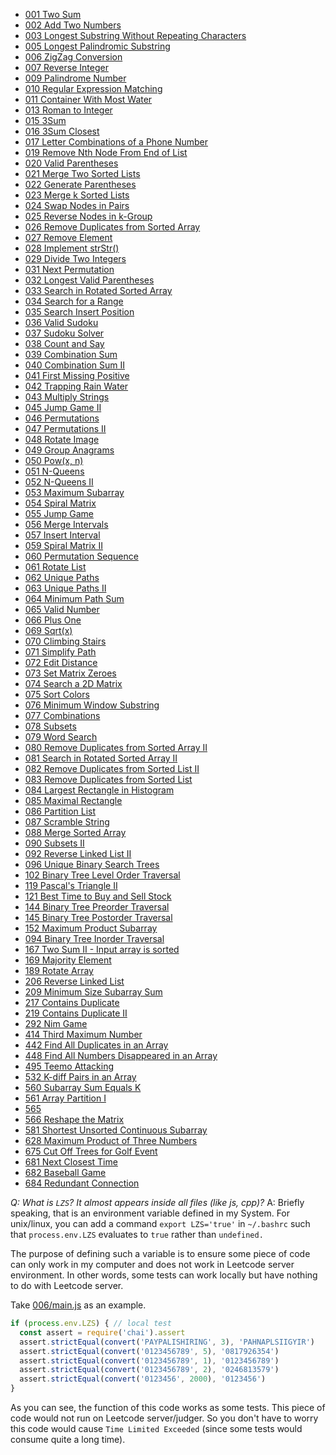 - [001 Two Sum](./001)
- [002 Add Two Numbers](./002)
- [003 Longest Substring Without Repeating Characters](./003)
- [005 Longest Palindromic Substring](./005)
- [006 ZigZag Conversion](./006)
- [007 Reverse Integer](./007)
- [009 Palindrome Number](./009)
- [010 Regular Expression Matching](./010)
- [011 Container With Most Water ](./011)
- [013 Roman to Integer](./013)
- [015 3Sum](./015)
- [016 3Sum Closest](./016)
- [017 Letter Combinations of a Phone Number](./017)
- [019 Remove Nth Node From End of List](./019)
- [020 Valid Parentheses](./020)
- [021 Merge Two Sorted Lists](./021)
- [022 Generate Parentheses](./022)
- [023 Merge k Sorted Lists](./023)
- [024 Swap Nodes in Pairs](./024)
- [025 Reverse Nodes in k-Group](./025)
- [026 Remove Duplicates from Sorted Array](./026)
- [027 Remove Element](./027)
- [028 Implement strStr()](./028)
- [029 Divide Two Integers](./029)
- [031 Next Permutation](./031)
- [032 Longest Valid Parentheses](./032)
- [033 Search in Rotated Sorted Array](./033)
- [034 Search for a Range ](./034)
- [035 Search Insert Position](./035)
- [036 Valid Sudoku](./036)
- [037 Sudoku Solver](./037)
- [038 Count and Say](./038)
- [039 Combination Sum](./039)
- [040 Combination Sum II](./040)
- [041 First Missing Positive](./041)
- [042 Trapping Rain Water](./042)
- [043 Multiply Strings](./043)
- [045 Jump Game II](./045)
- [046 Permutations](./046)
- [047 Permutations II](./047)
- [048 Rotate Image](./048)
- [049 Group Anagrams](./049)
- [050 Pow(x, n)](./050)
- [051 N-Queens](./051)
- [052 N-Queens II](./052)
- [053 Maximum Subarray](./053)
- [054 Spiral Matrix](./054)
- [055 Jump Game](./055)
- [056 Merge Intervals](./056)
- [057 Insert Interval](./057)
- [059 Spiral Matrix II](./059)
- [060 Permutation Sequence](./060)
- [061 Rotate List](./061)
- [062 Unique Paths](./062)
- [063 Unique Paths II](./063)
- [064 Minimum Path Sum](./064)
- [065 Valid Number](./065)
- [066 Plus One](./066)
- [069 Sqrt(x)](./069)
- [070 Climbing Stairs](./070)
- [071 Simplify Path](./071)
- [072 Edit Distance](./072)
- [073 Set Matrix Zeroes](./073)
- [074 Search a 2D Matrix](./074)
- [075 Sort Colors](./075)
- [076 Minimum Window Substring](./076)
- [077 Combinations](./077)
- [078 Subsets](./078)
- [079 Word Search](./079)
- [080 Remove Duplicates from Sorted Array II](./080)
- [081 Search in Rotated Sorted Array II](./081)
- [082 Remove Duplicates from Sorted List II](./082)
- [083 Remove Duplicates from Sorted List](./083)
- [084 Largest Rectangle in Histogram](./084)
- [085 Maximal Rectangle](./085)
- [086 Partition List](./086)
- [087 Scramble String](./087)
- [088 Merge Sorted Array](./088)
- [090 Subsets II](./090)
- [092 Reverse Linked List II](./092)
- [096 Unique Binary Search Trees](./096)
- [102 Binary Tree Level Order Traversal](./102)
- [119 Pascal's Triangle II](./119)
- [121 Best Time to Buy and Sell Stock](./121)
- [144 Binary Tree Preorder Traversal](./144)
- [145 Binary Tree Postorder Traversal](./145)
- [152 Maximum Product Subarray](./152)
- [094 Binary Tree Inorder Traversal](./094)
- [167 Two Sum II - Input array is sorted](./167)
- [169 Majority Element](./169)
- [189 Rotate Array](./189)
- [206 Reverse Linked List](./206)
- [209 Minimum Size Subarray Sum](./209)
- [217 Contains Duplicate](./217)
- [219 Contains Duplicate II](./219)
- [292 Nim Game](./292)
- [414 Third Maximum Number](./414)
- [442 Find All Duplicates in an Array](./442)
- [448 Find All Numbers Disappeared in an Array](./448)
- [495 Teemo Attacking](./495)
- [532 K-diff Pairs in an Array](./532)
- [560 Subarray Sum Equals K](./560)
- [561 Array Partition I](./561)
- [565](./565)
- [566 Reshape the Matrix](./566)
- [581 Shortest Unsorted Continuous Subarray](./581)
- [628 Maximum Product of Three Numbers](./628)
- [675 Cut Off Trees for Golf Event](./675)
- [681 Next Closest Time](./681)
- [682 Baseball Game](./682)
- [684 Redundant Connection](./684)

*Q: What is `LZS`? It almost appears inside all files (like js, cpp)?*
A: Briefly speaking, that is an environment variable defined in my System. For unix/linux, you can add a command `export LZS='true'` in `~/.bashrc` such that `process.env.LZS` evaluates to `true` rather than `undefined.`

The purpose of defining such a variable is to ensure some piece of code can only work in my computer and does not work in Leetcode server environment. In other words, some tests can work locally but have nothing to do with Leetcode server.

Take [006/main.js](./006/main.js) as an example.
```js
if (process.env.LZS) { // local test
  const assert = require('chai').assert
  assert.strictEqual(convert('PAYPALISHIRING', 3), 'PAHNAPLSIIGYIR')
  assert.strictEqual(convert('0123456789', 5), '0817926354')
  assert.strictEqual(convert('0123456789', 1), '0123456789')
  assert.strictEqual(convert('0123456789', 2), '0246813579')
  assert.strictEqual(convert('0123456', 2000), '0123456')
}
```

As you can see, the function of this code works as some tests. This piece of code would not run on Leetcode server/judger. So you don't have to worry this code would cause `Time Limited Exceeded` (since some tests would consume quite a long time).
